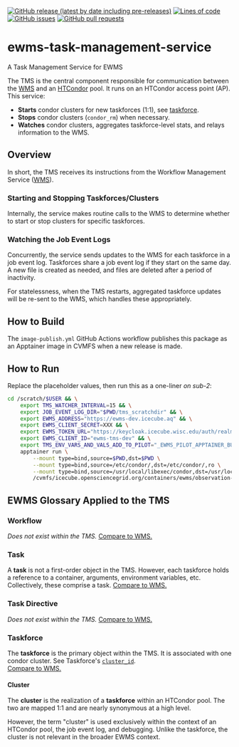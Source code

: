 <!--- Top of README Badges (automated) --->
[![GitHub release (latest by date including pre-releases)](https://img.shields.io/github/v/release/Observation-Management-Service/ewms-task-management-service?include_prereleases)](https://github.com/Observation-Management-Service/ewms-task-management-service/) [![Lines of code](https://img.shields.io/tokei/lines/github/Observation-Management-Service/ewms-task-management-service)](https://github.com/Observation-Management-Service/ewms-task-management-service/) [![GitHub issues](https://img.shields.io/github/issues/Observation-Management-Service/ewms-task-management-service)](https://github.com/Observation-Management-Service/ewms-task-management-service/issues?q=is%3Aissue+sort%3Aupdated-desc+is%3Aopen) [![GitHub pull requests](https://img.shields.io/github/issues-pr/Observation-Management-Service/ewms-task-management-service)](https://github.com/Observation-Management-Service/ewms-task-management-service/pulls?q=is%3Apr+sort%3Aupdated-desc+is%3Aopen) 
<!--- End of README Badges (automated) --->

# ewms-task-management-service

A Task Management Service for EWMS

The TMS is the central component responsible for communication between the [WMS](https://github.com/Observation-Management-Service/ewms-workflow-management-service) and an [HTCondor](https://htcondor.org/) pool. It runs on an HTCondor access point (AP). This service:

- **Starts** condor clusters for new taskforces (1:1), see [taskforce](https://github.com/Observation-Management-Service/ewms-workflow-management-service#taskforce).
- **Stops** condor clusters (`condor_rm`) when necessary.
- **Watches** condor clusters, aggregates taskforce-level stats, and relays information to the WMS.

## Overview

In short, the TMS receives its instructions from the Workflow Management Service ([WMS](https://github.com/Observation-Management-Service/ewms-workflow-management-service)).

### Starting and Stopping Taskforces/Clusters

Internally, the service makes routine calls to the WMS to determine whether to start or stop clusters for specific taskforces.

### Watching the Job Event Logs

Concurrently, the service sends updates to the WMS for each taskforce in a job event log. Taskforces share a job event log if they start on the same day. A new file is created as needed, and files are deleted after a period of inactivity.

For statelessness, when the TMS restarts, aggregated taskforce updates will be re-sent to the WMS, which handles these appropriately.

## How to Build

The `image-publish.yml` GitHub Actions workflow publishes this package as an Apptainer image in CVMFS when a new release is made.

## How to Run

Replace the placeholder values, then run this as a one-liner _on sub-2_:

```bash
cd /scratch/$USER && \
    export TMS_WATCHER_INTERVAL=15 && \
    export JOB_EVENT_LOG_DIR="$PWD/tms_scratchdir" && \
    export EWMS_ADDRESS="https://ewms-dev.icecube.aq" && \
    export EWMS_CLIENT_SECRET=XXX && \
    export EWMS_TOKEN_URL="https://keycloak.icecube.wisc.edu/auth/realms/IceCube" && \
    export EWMS_CLIENT_ID="ewms-tms-dev" && \
    export TMS_ENV_VARS_AND_VALS_ADD_TO_PILOT="_EWMS_PILOT_APPTAINER_BUILD_WORKDIR=/srv/var_tmp/" && \
    apptainer run \
        --mount type=bind,source=$PWD,dst=$PWD \
        --mount type=bind,source=/etc/condor/,dst=/etc/condor/,ro \
        --mount type=bind,source=/usr/local/libexec/condor,dst=/usr/local/libexec/condor,ro \
        /cvmfs/icecube.opensciencegrid.org/containers/ewms/observation-management-service/ewms-task-management-service:A.B.C
```

## EWMS Glossary Applied to the TMS

### Workflow

_Does not exist within the TMS._ [Compare to WMS.](https://github.com/Observation-Management-Service/ewms-workflow-management-service#workflow)

### Task

A **task** is not a first-order object in the TMS. However, each taskforce holds a reference to a container, arguments, environment variables, etc. Collectively, these comprise a task. [Compare to WMS.](https://github.com/Observation-Management-Service/ewms-workflow-management-service#task)

### Task Directive

_Does not exist within the TMS._ [Compare to WMS.](https://github.com/Observation-Management-Service/ewms-workflow-management-service#task-directive)

### Taskforce

The **taskforce** is the primary object within the TMS. It is associated with one condor cluster. See Taskforce's [`cluster_id`](https://github.com/Observation-Management-Service/ewms-workflow-management-service/blob/main/Docs/Models/TaskforceObject.md).  
[Compare to WMS.](https://github.com/Observation-Management-Service/ewms-workflow-management-service#taskforce)

#### Cluster

The **cluster** is the realization of a **taskforce** within an HTCondor pool. The two are mapped 1:1 and are nearly synonymous at a high level.

However, the term "cluster" is used exclusively within the context of an HTCondor pool, the job event log, and debugging. Unlike the taskforce, the cluster is not relevant in the broader EWMS context.
